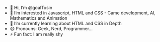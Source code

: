 - 👋 Hi, I’m @goalTosin
- 👀 I’m interested in Javascript, HTML and CSS - Game development, AI, Mathematics and Animation
- 🌱 I’m currently learning about HTML and CSS in Depth
- 😄 Pronouns: Geek, Nerd, Programmer...
- ⚡ Fun fact: I am really shy

<!---
goalTosin/goalTosin is a ✨ special ✨ repository because its `README.md` (this file) appears on your GitHub profile.
You can click the Preview link to take a look at your changes.
--->
